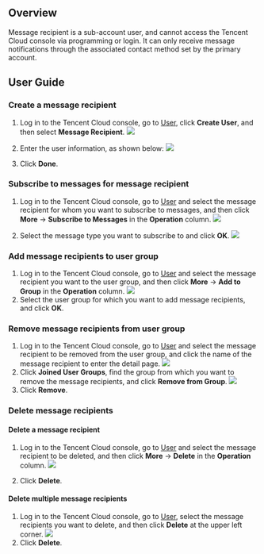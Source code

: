 ## Overview
Message recipient is a sub-account user, and cannot access the Tencent Cloud console via programming or login. It can only receive message notifications through the associated contact method set by the primary account.

## User Guide

### Create a message recipient

1. Log in to the Tencent Cloud console, go to [User](https://intl.cloud.tencent.com/login), click **Create User**, and then select **Message Recipient**.
![](https://main.qcloudimg.com/raw/19d1c03ce40de325a1ee3055af56695f.png)

2. Enter the user information, as shown below:
![](https://main.qcloudimg.com/raw/520d0e02edc25d33332776e6e1a7a079.png)

3. Click **Done**.

### Subscribe to messages for message recipient

1. Log in to the Tencent Cloud console, go to [User](https://intl.cloud.tencent.com/login) and select the message recipient for whom you want to subscribe to messages, and then click **More** -> **Subscribe to Messages** in the **Operation** column.
![](https://main.qcloudimg.com/raw/6a4966847e1e122fa8132461d8d0c7b5.png)

2. Select the message type you want to subscribe to and click **OK**.
![](https://main.qcloudimg.com/raw/80501f3e2903ef307fdff4cfbfe8e817.png)

### Add message recipients to user group
1. Log in to the Tencent Cloud console, go to [User](https://intl.cloud.tencent.com/login) and select the message recipient you want to the user group, and then click **More** -> **Add to Group** in the **Operation** column.
![](https://main.qcloudimg.com/raw/a5719aba8be31e859d3f476ef7b41ee1.png)
2. Select the user group for which you want to add message recipients, and click **OK**.

### Remove message recipients from user group
1. Log in to the Tencent Cloud console, go to [User](https://intl.cloud.tencent.com/login) and select the message recipient to be removed from the user group, and click the name of the message recipient to enter the detail page.
![](https://main.qcloudimg.com/raw/3a23941a89333fc7c82f06cf90d79db9.png)
2. Click **Joined User Groups**, find the group from which you want to remove the message recipients, and click **Remove from Group**.
![](https://main.qcloudimg.com/raw/e26f5c5b997c5aaab355acc8c116e455.png)
3. Click **Remove**.

### Delete message recipients
#### Delete a message recipient
1. Log in to the Tencent Cloud console, go to [User](https://intl.cloud.tencent.com/login) and select the message recipient to be deleted, and then click **More** -> **Delete** in the **Operation** column.
![](https://main.qcloudimg.com/raw/f4d8b1feb34d25e0e2a6547b6e6bec92.png)

2. Click **Delete**.

#### Delete multiple message recipients
1. Log in to the Tencent Cloud console, go to [User](https://intl.cloud.tencent.com/login), select the message recipients you want to delete, and then click **Delete** at the upper left corner.
![](https://main.qcloudimg.com/raw/4378692838a72675a0442c321637fd3b.png)
2. Click **Delete**.


